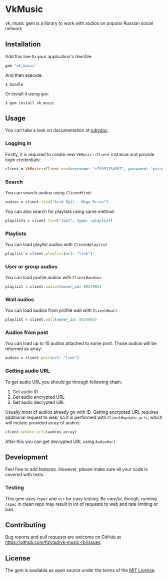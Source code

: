 # VkMusic

*vk_music* gem is a library to work with audios on popular Russian social network

## Installation

Add this line to your application's Gemfile:

```ruby
gem 'vk_music'
```

And then execute:
```
$ bundle
```

Or install it using `gem`:

```
$ gem install vk_music
```

## Usage

You can take a look on documentation at [rubydoc](https://www.rubydoc.info/gems/vk_music/).

### Logging in

Firstly, it is required to create new `VkMusic::Client` instance and provide login credentials:

```ruby
client = VkMusic::Client.new(username: "+79991234567", password: "password")
```

### Search

You can search audios using `Client#find`:

```ruby
audios = client.find("Acid Spit - Mega Drive")
```

You can also search for playlists using same method:

```ruby
playlists = client.find("Jazz", type: :playlist)
```

### Playlists

You can load playlist audios with `Client#playlist`

```ruby
playlist = client.playlist(url: "link")
```

### User or group audios

You can load profile audios with `Client#audios`

```ruby
playlist = client.audios(owner_id: 8024985)
```

### Wall audios

You can load audios from profile wall with `Client#wall`

```ruby
playlist = client.wall(owner_id: 8024985)
```

### Audios from post

You can load up to 10 audios attached to some post. Those audios will be returned as array:

```ruby
audios = client.post(url: "link")
```

### Getting audio URL

To get audio URL you should go through following chain:
1. Get audio ID
2. Get audio encrypted URL
3. Get audio decrypted URL

Usually most of audios already go with ID. Getting encrypted URL requires additional request to web, so it is performed with `Client#update_urls`, which will mutate provided array of audios:

```ruby
client.update_urls(audios_array)
```

After this you can get decrypted URL using `Audio#url`

## Development

Feel free to add features. However, please make sure all your code is covered with tests.

### Testing

This gem uses `rspec` and `vcr` for easy testing. *Be careful*, though, running `rspec` in clean repo may result in lot of requests to web and rate limiting or ban

## Contributing

Bug reports and pull requests are welcome on GitHub at https://github.com/fizvlad/vk-music-rb/issues.

## License

The gem is available as open source under the terms of the [MIT License](https://opensource.org/licenses/MIT).
